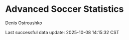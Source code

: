 # Advanced Soccer Statistics
Denis Ostroushko

<!-- gfm -->

Last successful data update: 2025-10-08 14:15:32 CST
